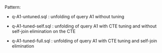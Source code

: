 Pattern: 

* q-A1-untuned.sql : unfolding of query A1 without tuning

* q-A1-tuned-self.sql : unfolding of query A1 with CTE tuning and without self-join elimination on the CTE

* q-A1-tuned-full.sql : unfolding of query A1 with CTE tuning and self-join elimination
